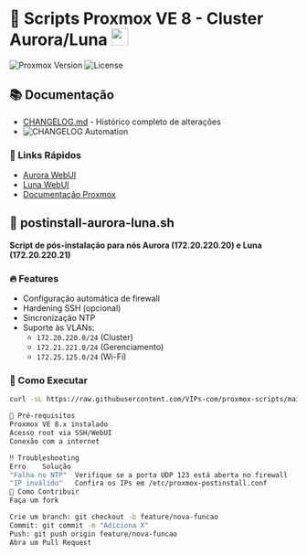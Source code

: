 # 🚀 Scripts Proxmox VE 8 - Cluster Aurora/Luna <img src="assets/proxmox-icon.png" width="30">
![Proxmox Version](https://img.shields.io/badge/Proxmox-8.x-orange)
![License](https://img.shields.io/badge/license-MIT-blue)

## 📚 Documentação
- [CHANGELOG.md](CHANGELOG.md) - Histórico completo de alterações
- ![CHANGELOG Automation](https://github.com/VIPs-com/proxmox-scripts/actions/workflows/update-changelog.yml/badge.svg)

  
### 🔗 Links Rápidos
- [Aurora WebUI](https://172.20.220.20:8006)
- [Luna WebUI](https://172.20.220.21:8006)
- [Documentação Proxmox](https://pve.proxmox.com/wiki/Main_Page)

## 📌 postinstall-aurora-luna.sh
**Script de pós-instalação para nós Aurora (172.20.220.20) e Luna (172.20.220.21)**

### 🔥 Features
- Configuração automática de firewall
- Hardening SSH (opcional)
- Sincronização NTP
- Suporte às VLANs:
  - `172.20.220.0/24` (Cluster)
  - `172.21.221.0/24` (Gerenciamento)
  - `172.25.125.0/24` (Wi-Fi)

### 🚀 Como Executar
```bash
curl -sL https://raw.githubusercontent.com/VIPs-com/proxmox-scripts/main/proxmox-postinstall-aurora-luna.sh | bash

🧩 Pré-requisitos
Proxmox VE 8.x instalado
Acesso root via SSH/WebUI
Conexão com a internet

‼️ Troubleshooting
Erro	Solução
"Falha no NTP"	Verifique se a porta UDP 123 está aberta no firewall
"IP inválido"	Confira os IPs em /etc/proxmox-postinstall.conf
🤝 Como Contribuir
Faça um fork

Crie um branch: git checkout -b feature/nova-funcao
Commit: git commit -m "Adiciona X"
Push: git push origin feature/nova-funcao
Abra um Pull Request







